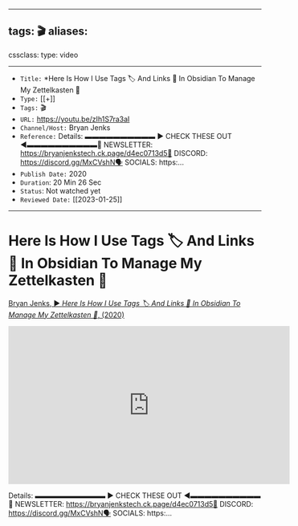 

---

tags: 🎬
aliases: 
  - 
cssclass: 
type: video

---

- `Title:` *Here Is How I Use Tags 🏷️ And Links 🔗️ In Obsidian To Manage My Zettelkasten 📝️
- `Type:` [[+]]
- `Tags:` 🎬 
- `URL:` https://youtu.be/zIh1S7ra3aI
- `Channel/Host:` Bryan Jenks
- `Reference:` Details: ▬▬▬▬▬▬▬▬▬▬ ► CHECK THESE OUT ◀︎▬▬▬▬▬▬▬▬▬▬📧️ NEWSLETTER: https://bryanjenkstech.ck.page/d4ec0713d5💬 DISCORD:  https://discord.gg/MxCVshN🗣️ SOCIALS:  https:...
- `Publish Date:` 2020
- `Duration`: 20 Min 26 Sec 
- `Status`: Not watched yet 
- `Reviewed Date:` [[2023-01-25]]

---

# Here Is How I Use Tags 🏷️ And Links 🔗️ In Obsidian To Manage My Zettelkasten 📝️

[Bryan Jenks, ▶ *Here Is How I Use Tags 🏷️ And Links 🔗️ In Obsidian To Manage My Zettelkasten 📝️*, (2020)](https://youtu.be/zIh1S7ra3aI)


<center><iframe width="560" height="315" src="https://www.youtube.com/embed/zIh1S7ra3aI" frameborder="0" allow="accelerometer; autoplay; encrypted-media; gyroscope; picture-in-picture" allowfullscreen></iframe></center>

Details: ▬▬▬▬▬▬▬▬▬▬ ► CHECK THESE OUT ◀︎▬▬▬▬▬▬▬▬▬▬📧️ NEWSLETTER: https://bryanjenkstech.ck.page/d4ec0713d5💬 DISCORD:  https://discord.gg/MxCVshN🗣️ SOCIALS:  https:...
